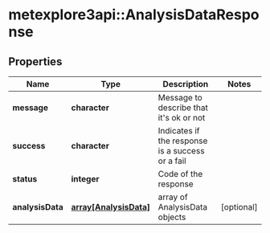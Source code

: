 # metexplore3api::AnalysisDataResponse


## Properties
Name | Type | Description | Notes
------------ | ------------- | ------------- | -------------
**message** | **character** | Message to describe that it&#39;s ok or not | 
**success** | **character** | Indicates if the response is a success or a fail | 
**status** | **integer** | Code of the response | 
**analysisData** | [**array[AnalysisData]**](AnalysisData.md) | array of AnalysisData objects | [optional] 


